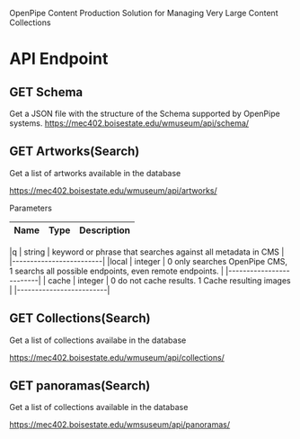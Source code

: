 OpenPipe Content Production Solution for Managing Very Large Content Collections

# API Endpoint

## GET Schema

Get a JSON file with the structure of the Schema supported by OpenPipe systems.
https://mec402.boisestate.edu/wmuseum/api/schema/

## GET Artworks(Search)

Get a list of artworks available in the database

https://mec402.boisestate.edu/wmuseum/api/artworks/

Parameters


|Name | Type | Description |
|-----|------|------------|


|q | string | keyword or phrase that searches against all metadata in CMS |
|-------------------------|
|local | integer | 0 only searches OpenPipe CMS, 1 searchs all possible endpoints, even remote endpoints. |
|-------------------------|
| cache | integer | 0 do not cache results.  1 Cache resulting images |
|-------------------------|

## GET Collections(Search)

Get a list of collections availabe in the database

https://mec402.boisestate.edu/wmuseum/api/collections/

## GET panoramas(Search)

Get a list of collections available in the database

https://mec402.boisestate.edu/wmsuseum/api/panoramas/

